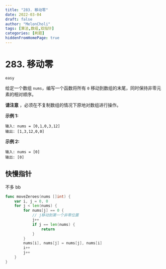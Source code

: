 ```yaml
---
title: "283. 移动零"
date: 2022-03-04
draft: false
author: "MelonCholi"
tags: [算法,数组,双指针]
categories: [刷题]
hiddenFromHomePage: true
---
```


# 283. 移动零

`easy`

给定一个数组 `nums`，编写一个函数将所有 `0` 移动到数组的末尾，同时保持非零元素的相对顺序。

**请注意** ，必须在不复制数组的情况下原地对数组进行操作。

**示例 1:**

```
输入: nums = [0,1,0,3,12]
输出: [1,3,12,0,0]
```

**示例 2:**

```
输入: nums = [0]
输出: [0]
```

## 快慢指针

不多 bb

```go
func moveZeroes(nums []int) {
	var i, j = 0, 0
	for j < len(nums) {
		for nums[j] == 0 {
			// j移动到第一个非零位置
			j++
			if j == len(nums) {
				return
			}
		}
		nums[i], nums[j] = nums[j], nums[i]
		i++
		j++
	}
}
```

